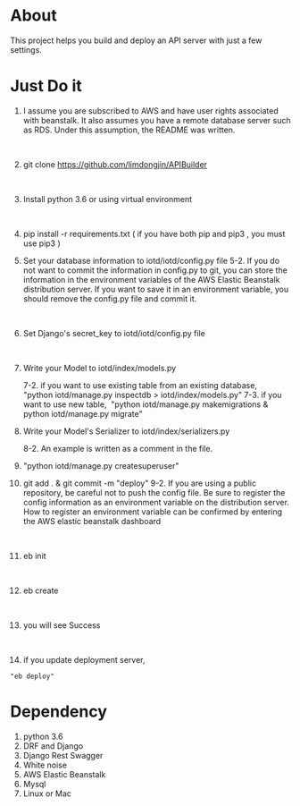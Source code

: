 # About

This project helps you build and deploy an API server with just a few settings. 



# Just Do it

1. I assume you are subscribed to AWS and have user rights associated with beanstalk. It also assumes you have a remote database server such as RDS. Under this assumption, the README was written.

   ​

2. git clone https://github.com/limdongjin/APIBuilder

   ​

3. Install python 3.6 or using virtual environment

   ​

4. pip install -r requirements.txt ( if you have both pip and pip3 , you must use pip3 )

    

5. Set your database information to iotd/iotd/config.py file
  5-2. If you do not want to commit the information in config.py to git, you can store the information in the environment variables of the AWS Elastic Beanstalk distribution server. If you want to save it in an environment variable, you should remove the config.py file and commit it.

  ​

6. Set Django's secret_key to iotd/iotd/config.py file

   ​

7. Write your Model to iotd/index/models.py 

   7-2. if you want to use existing table from an existing database,  
   ​          "python iotd/manage.py inspectdb > iotd/index/models.py"
   7-3. if you want to use new table, 
   ​          "python iotd/manage.py makemigrations & python iotd/manage.py migrate"

8. Write your Model's Serializer to iotd/index/serializers.py 

   8-2. An example is written as a comment in the file.

9. "python iotd/manage.py createsuperuser"

10.  git add . & git commit -m "deploy"
   9-2.  If you are using a public repository, be careful not to push the config file. Be sure to register the config information as an environment variable on the distribution server. How to register an environment variable can be confirmed by entering the AWS elastic beanstalk dashboard

   ​

11. eb init 

   ​

12. eb create

    ​

13. you will see Success 

    ​

14.  if you update deployment server, 

    "eb deploy" 

# Dependency

1. python 3.6
2. DRF and Django
3. Django Rest Swagger
4. White noise
5. AWS Elastic Beanstalk
6. Mysql
7. Linux or Mac
